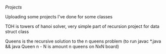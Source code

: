 *Projects*

Uploading some projects I've done for some classes

TOH is towers of hanoi solver, very simple part of recursion project for data struct class

Queens is the recursive solution to the n queens problem
(to run javac *.java && java Queen n - N is amount n queens on NxN board)


